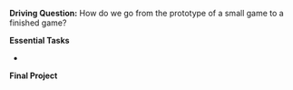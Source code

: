 **Driving Question:** How do we go from the prototype of a small game to a finished game?

**Essential Tasks**

*

**Final Project**

